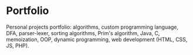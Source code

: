 # Portfolio
Personal projects portfolio: algorithms, custom programming language, DFA, parser-lexer, sorting algorithms, Prim's algorithm, Java, C, memoization, OOP, dynamic programming, web development (HTML, CSS, JS, PHP).
